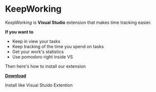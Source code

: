 # KeepWorking
*KeepWorking* is **Visual Studio** extension that makes time tracking easier.

**If you want to**
* Keep in view your tasks
* Keep tracking of the time you spend on tasks
* Get your work's statistics
* Use pomodoro right inside VS

Then here's how to install our extension

[**Download**](https://github.com/Halasas/KeepWorking/raw/master/Release.zip)

Install like Visual Stuido Extention
